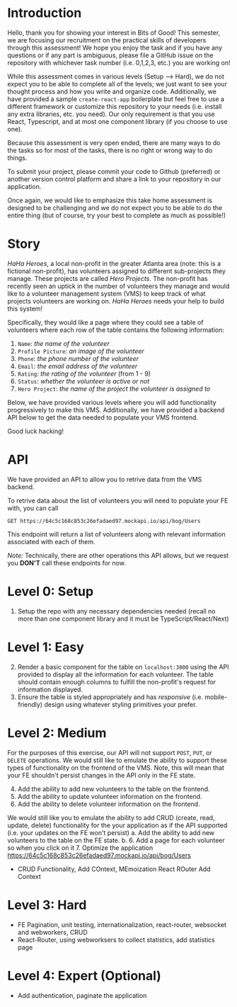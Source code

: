 # Introduction 
Hello, thank you for showing your interest in Bits of Good! This semester, we are focusing our recruitment on the practical skills of developers through this assessment! We hope you enjoy the task and if you have any questions or if any part is ambiguous, please file a GitHub issue on the repository with whichever task number (i.e. 0,1,2,3, etc.) you are working on!

While this assessment comes in various levels (Setup --> Hard), we do not expect you to be able to complete all of the levels; we just want to see your thought process and how you write and organize code. Additionally, we have provided a sample `create-react-app` boilerplate but feel free to use a different framework or customize this repository to your needs (i.e. install any extra libraries, etc. you need). Our only requirement is that you use React, Typescript, and at most one component library (if you choose to use one).

Because this assessment is very open ended, there are many ways to do the tasks so for most of the tasks, there is no right or wrong way to do things.

To submit your project, please commit your code to Github (preferred) or another version control platform and share a link to your repository in our application.

Once again, we would like to emphasize this take home assessment is designed to be challenging and we do not expect you to be able to do the entire thing (but of course, try your best to complete as much as possible!)

# Story
_HaHa Heroes_, a local non-profit in the greater Atlanta area (note: this is a fictional non-profit), has volunteers assigned to different sub-projects they manage. These projects
are called _Hero Projects_. The non-profit has recently seen an uptick in the number of volunteers they manage and would like to a volunteer management system (VMS) to keep track of what projects volunteers are working on. _HaHa Heroes_ needs your help to build this system!

Specifically, they would like a page where they could see a table of volunteers where each row of the table contains the following information:

1. `Name`: _the name of the volunteer_
2. `Profile Picture`: _an image of the volunteer_
3. `Phone`: _the phone number of the volunteer_
4. `Email`: _the email address of the volunteer_
5. `Rating`: _the rating of the volunteer_ (from 1 - 9)
6. `Status`: _whether the volunteer is active or not_
7. `Hero Project`: _the name of the project the volunteer is assigned to_

Below, we have provided various levels where you will add functionality progressively to make this VMS. Additionally, we have provided a backend API below to get the data
needed to populate your VMS frontend.

Good luck hacking!

# API
We have provided an API to allow you to retrive data from the VMS backend. 

To retrive data about the list of volunteers you will need to populate your FE with, you can call
```
GET https://64c5c168c853c26efadaed97.mockapi.io/api/bog/Users
```
This endpoint will return a list of volunteers along with relevant information associated with each of them.

_Note:_ Technically, there are other operations this API allows, but we request you **DON'T** call these endpoints for now.

# Level 0: Setup
1. Setup the repo with any necessary dependencies needed (recall no more than one component library and it must be TypeScript/React/Next)

# Level 1: Easy
2. Render a basic component for the table on `localhost:3000` using the API provided to display all the information for each volunteer. The table
   should contain enough columns to fulfill the non-profit's request for information displayed.
3. Ensure the table is styled appropriately and has _responsive_ (i.e. mobile-friendly) design using whatever styling primitives your prefer.

# Level 2: Medium
For the purposes of this exercise, our API will not support `POST`, `PUT`, or `DELETE` operations. We would still like to emulate the ability to support these types of
functionality on the frontend of the VMS. Note, this will mean that your FE shouldn't persist changes in the API only in the FE state.

4. Add the ability to add new volunteers to the table on the frontend.
5. Add the ability to update volunteer information on the frontend.
6. Add the ability to delete volunteer information on the frontend.



 We would still like you to emulate the ability to add CRUD (create, 
read, update, delete) functionality for the your application as if the API supported (i.e. your updates on the FE won't persist)
  a. Add the ability to add new volunteers to the table on the FE state.
  b.
6. Add a page for each volunteer so when you click on it
7. Optimize the application
https://64c5c168c853c26efadaed97.mockapi.io/api/bog/Users
* CRUD Functionality, Add COntext, MEmoization
React ROuter Add Context

# Level 3: Hard


* FE Pagination, unit testing, internationalization, react-router, websocket and webworkers, CRUD 
* React-Router, using webworksers to collect statistics, add statistics page

# Level 4: Expert (Optional)
* Add authentication, paginate the application
